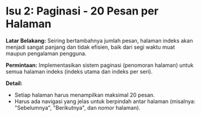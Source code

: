 # Isu 2: Paginasi - 20 Pesan per Halaman

**Latar Belakang:**
Seiring bertambahnya jumlah pesan, halaman indeks akan menjadi sangat panjang dan tidak efisien, baik dari segi waktu muat maupun pengalaman pengguna.

**Permintaan:**
Implementasikan sistem paginasi (penomoran halaman) untuk semua halaman indeks (indeks utama dan indeks per seri).

**Detail:**
- Setiap halaman harus menampilkan maksimal 20 pesan.
- Harus ada navigasi yang jelas untuk berpindah antar halaman (misalnya: "Sebelumnya", "Berikutnya", dan nomor halaman).
